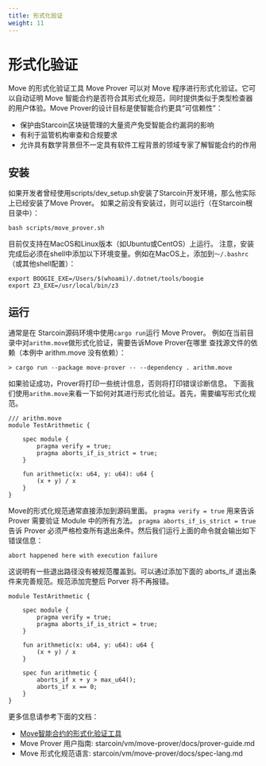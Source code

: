 ```yaml
---
title: 形式化验证
weight: 11
---
```


# 形式化验证


Move 的形式化验证工具 Move Prover 可以对 Move 程序进行形式化验证。它可以自动证明 Move 智能合约是否符合其形式化规范，同时提供类似于类型检查器的用户体验。Move Prover的设计目标是使智能合约更具“可信赖性”：

- 保护由Starcoin区块链管理的大量资产免受智能合约漏洞的影响
- 有利于监管机构审查和合规要求
- 允许具有数学背景但不一定具有软件工程背景的领域专家了解智能合约的作用
  
  
## 安装

如果开发者曾经使用scripts/dev_setup.sh安装了Starcoin开发环境，那么他实际上已经安装了Move Prover。
如果之前没有安装过，则可以运行（在Starcoin根目录中）：

```shell script
bash scripts/move_prover.sh
```

目前仅支持在MacOS和Linux版本（如Ubuntu或CentOS）上运行。
注意，安装完成后必须在shell中添加以下环境变量。例如在MacOS上，添加到`〜/.bashrc`（或其他shell配置）：

```
export BOOGIE_EXE=/Users/$(whoami)/.dotnet/tools/boogie
export Z3_EXE=/usr/local/bin/z3
```

## 运行

通常是在 Starcoin源码环境中使用`cargo run`运行 Move Prover。
例如在当前目录中对`arithm.move`做形式化验证，需要告诉Move Prover在哪里
查找源文件的依赖（本例中 arithm.move 没有依赖）：
```shell script
> cargo run --package move-prover -- --dependency . arithm.move
```

如果验证成功，Prover将打印一些统计信息，否则将打印错误诊断信息。
下面我们使用`arithm.move`来看一下如何对其进行形式化验证。首先，需要编写形式化规范。

```shell script
/// arithm.move
module TestArithmetic {

    spec module {
        pragma verify = true;
        pragma aborts_if_is_strict = true;
    }

    fun arithmetic(x: u64, y: u64): u64 {
        (x + y) / x
    }
}
```

Move的形式化规范通常直接添加到源码里面。 `pragma verify = true` 用来告诉 Prover 需要验证 Module 中的所有方法。
`pragma aborts_if_is_strict = true` 告诉 Prover 必须严格检查所有退出条件。然后我们运行上面的命令就会输出如下错误信息：

```abort happened here with execution failure```

这说明有一些退出路径没有被规范覆盖到。可以通过添加下面的 aborts_if 退出条件来完善规范。规范添加完整后 Porver 将不再报错。

```shell script
module TestArithmetic {

    spec module {
        pragma verify = true;
        pragma aborts_if_is_strict = true;
    }

    fun arithmetic(x: u64, y: u64): u64 {
        (x + y) / x
    }

    spec fun arithmetic {
        aborts_if x + y > max_u64();
        aborts_if x == 0;
    }
}
```

更多信息请参考下面的文档：

-  [Move智能合约的形式化验证工具](http://westar.io/blog/move_prover/)
-  Move Prover 用户指南: starcoin/vm/move-prover/docs/prover-guide.md
-  Move 形式化规范语言: starcoin/vm/move-prover/docs/spec-lang.md
